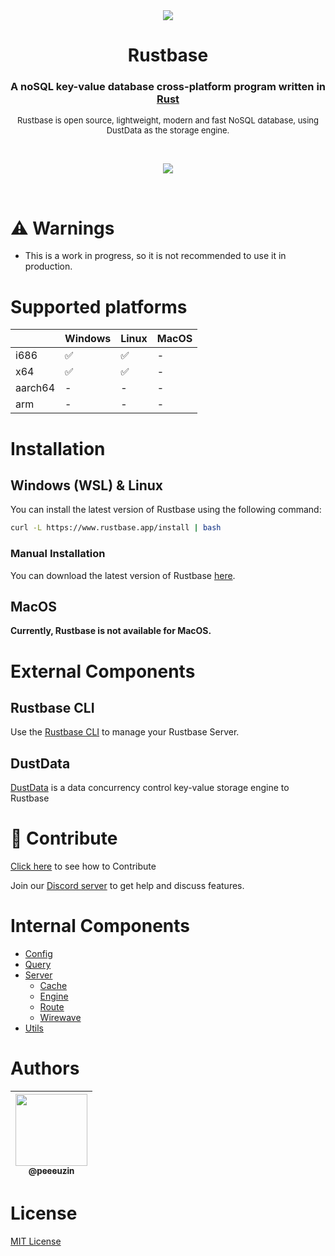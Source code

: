 <div align="center">

<img src="https://github.com/rustbase.png?size=115">
    
<h1>
Rustbase
</h1>

### A noSQL key-value database cross-platform program written in [Rust](https://www.rust-lang.org/)

<font size="2" >Rustbase is open source, lightweight, modern and fast NoSQL database, using DustData as the storage engine.</font>

<br />

[![](https://img.shields.io/badge/Donate-Stripe-%23635afe?style=for-the-badge)](https://donate.stripe.com/4gw8xx3wc1Uyb96288)

</div>


<br />

# ⚠️ Warnings

-   This is a work in progress, so it is not recommended to use it in production.

# Supported platforms

|         | Windows | Linux | MacOS |
| ------- | ------- | ----- | ----- |
| i686    | ✅       | ✅     | -     |
| x64     | ✅       | ✅     | -     |
| aarch64 | -       | -     | -     |
| arm     | -       | -     | -     |

# Installation

## Windows (WSL) & Linux
You can install the latest version of Rustbase using the following command:
```bash
curl -L https://www.rustbase.app/install | bash
```

### Manual Installation
You can download the latest version of Rustbase [here](https://github.com/rustbase/rustbase/releases).


## MacOS
**Currently, Rustbase is not available for MacOS.**

# External Components
## Rustbase CLI
Use the [Rustbase CLI](https://github.com/rustbase/rustbase-cli) to manage your Rustbase Server.

## DustData
[DustData](https://github.com/rustbase/dustdata) is a data concurrency control key-value storage engine to Rustbase

# 🔗 Contribute

[Click here](./CONTRIBUTING.md) to see how to Contribute

Join our [Discord server](https://discord.gg/m5ZzWPumbd) to get help and discuss features.

# Internal Components

-   [Config](./src/config/)
-   [Query](./src/query/)
-   [Server](./src/server/)
    -   [Cache](./src/server/cache/)
    -   [Engine](./src/server/engine/)
    -   [Route](./src/server/route/)
    -   [Wirewave](./src/server/wirewave/)
-   [Utils](./src/utils/)

# Authors

<div align="center">

| [<img src="https://github.com/peeeuzin.png?size=115" width=115><br><sub>@peeeuzin</sub>](https://github.com/peeeuzin) |
| :-------------------------------------------------------------------------------------------------------------------: |

</div>

# License

[MIT License](./LICENSE)
